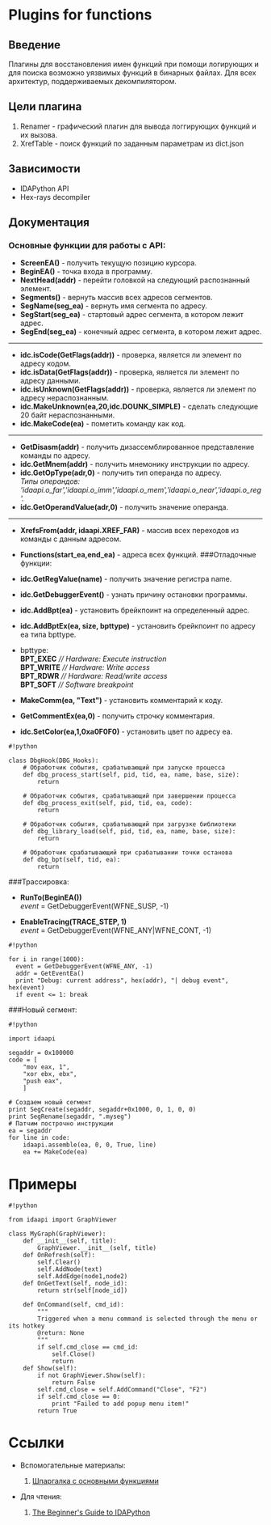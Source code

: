 # **Plugins for functions**
## Введение
Плагины для восстановления имен функций при помощи логирующих и для поиска возможно уязвимых функций в бинарных файлах. Для всех архитектур, поддерживаемых декомпилятором.
## Цели плагина
1. Renamer - графический плагин для вывода логгирующих функций и их вызова.
2. XrefTable - поиск функций по заданным параметрам из dict.json


## Зависимости
* IDAPython API 
* Hex-rays decompiler 
## Документация

### Основные функции для работы с API:


* **ScreenEA()** - получить текущую позицию курсора.
* **BeginEA()** - точка входа в программу.
* **NextHead(addr)** - перейти головкой на следующий распознанный элемент.
* **Segments()** - вернуть массив всех адресов сегментов.
* **SegName(seg_ea)** - вернуть имя сегмента по адресу.
* **SegStart(seg_ea)** - стартовый адрес сегмента, в котором лежит адрес.
* **SegEnd(seg_ea)** - конечный адрес сегмента, в котором лежит адрес.

----

* **idc.isCode(GetFlags(addr))** - проверка, является ли элемент по адресу кодом.
* **idc.isData(GetFlags(addr))** - проверка, является ли элемент по адресу данными.
* **idc.isUnknown(GetFlags(addr))** - проверка, является ли элемент по адресу нераспознанным.
* **idc.MakeUnknown(ea,20,idc.DOUNK_SIMPLE)** - сделать следующие 20 байт нераспознанными.
* **idc.MakeCode(ea)** - пометить команду как код.
 
----

* **GetDisasm(addr)** - получить дизассемблированное представление команды по адресу.
* **idc.GetMnem(addr)** - получить мнемонику инструкции по адресу.
* **idc.GetOpType(adr,0)** - получить тип операнда по адресу.  
_Типы операндов: 'idaapi.o_far','idaapi.o_imm','idaapi.o_mem','idaapi.o_near','idaapi.o_reg'._
* **idc.GetOperandValue(adr,0)** - получить значение операнда.  

----

* **XrefsFrom(addr, idaapi.XREF_FAR)** - массив всех переходов из команды с данным адресом.
* **Functions(start_ea,end_ea)** - адреса всех функций.
###Отладочные функции:

* **idc.GetRegValue(name)** - получить значение регистра name.
* **idc.GetDebuggerEvent()** - узнать причину остановки программы.
* **idc.AddBpt(ea)** - установить брейкпоинт на определенный адрес.
* **idc.AddBptEx(ea, size, bpttype)** - установить брейкпоинт по адресу ea типа bpttype.
* bpttype:   
**BPT_EXEC**  _// Hardware: Execute instruction_  
**BPT_WRITE**   _// Hardware: Write access_  
**BPT_RDWR**   _// Hardware: Read/write access_  
**BPT_SOFT**   _// Software breakpoint_  
* **MakeComm(ea, "Text")** - установить комментарий к коду.
* **GetCommentEx(ea,0)** -  получить строчку комментария.
* **idc.SetColor(ea,1,0xa0F0F0)** - установить цвет по адресу ea.  

```
#!python

class DbgHook(DBG_Hooks):
	# Обработчик события, срабатывающий при запуске процесса
	def dbg_process_start(self, pid, tid, ea, name, base, size):
		return

	# Обработчик события, срабатывающий при завершении процесса 
	def dbg_process_exit(self, pid, tid, ea, code):
		return

	# Обработчик события, срабатывающий при загрузке библиотеки
	def dbg_library_load(self, pid, tid, ea, name, base, size):
		return

	# Обработчик срабатывающий при срабатывании точки останова
	def dbg_bpt(self, tid, ea):
		return
```
###Трассировка:
* **RunTo(BeginEA())**  
_event_ = GetDebuggerEvent(WFNE_SUSP, -1)
   
* **EnableTracing(TRACE_STEP, 1)**  
_event_ = GetDebuggerEvent(WFNE_ANY|WFNE_CONT, -1)


```
#!python

for i in range(1000):
  event = GetDebuggerEvent(WFNE_ANY, -1)
  addr = GetEventEa()
  print "Debug: current address", hex(addr), "| debug event", hex(event)
  if event <= 1: break
```
###Новый сегмент:

```
#!python

import idaapi

segaddr = 0x100000
code = [
    "mov eax, 1",
    "xor ebx, ebx",
    "push eax",
    ]

# Создаем новый сегмент
print SegCreate(segaddr, segaddr+0x1000, 0, 1, 0, 0)
print SegRename(segaddr, ".myseg")
# Патчим построчно инструкции
ea = segaddr
for line in code:
    idaapi.assemble(ea, 0, 0, True, line)
    ea += MakeCode(ea)
```


# Примеры



```
#!python

from idaapi import GraphViewer

class MyGraph(GraphViewer):
	def __init__(self, title):
		GraphViewer.__init__(self, title)
	def OnRefresh(self):
		self.Clear()
		self.AddNode(text)
		self.AddEdge(node1,node2)
	def OnGetText(self, node_id):
		return str(self[node_id])

	def OnCommand(self, cmd_id):
		"""
		Triggered when a menu command is selected through the menu or its hotkey
		@return: None
		"""
		if self.cmd_close == cmd_id:
			self.Close()
			return
	def Show(self):
		if not GraphViewer.Show(self):
			return False
		self.cmd_close = self.AddCommand("Close", "F2")
		if self.cmd_close == 0:
			print "Failed to add popup menu item!"
		return True
```


# Ссылки
* Вспомогательные материалы:
	1. [Шпаргалка с основными функциями](https://github.com/inforion/idapython-cheatsheet)

* Для чтения:
	1. [The Beginner's Guide to IDAPython](https://leanpub.com/IDAPython-Book)
